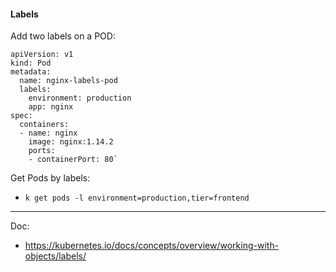 #### Labels

Add two labels on a POD:
  ```
  apiVersion: v1
  kind: Pod
  metadata:
    name: nginx-labels-pod
    labels:
      environment: production
      app: nginx
  spec:
    containers:
    - name: nginx
      image: nginx:1.14.2
      ports:
      - containerPort: 80`
   ```
   
Get Pods by labels:
- `k get pods -l environment=production,tier=frontend`


---

Doc:
- https://kubernetes.io/docs/concepts/overview/working-with-objects/labels/